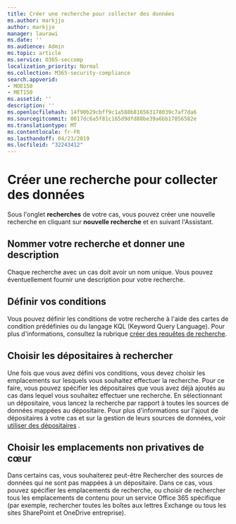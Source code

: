 ```yaml
---
title: Créer une recherche pour collecter des données
ms.author: markjjo
author: markjjo
manager: laurawi
ms.date: ''
ms.audience: Admin
ms.topic: article
ms.service: O365-seccomp
localization_priority: Normal
ms.collection: M365-security-compliance
search.appverid:
- MOE150
- MET150
ms.assetid: ''
description: ''
ms.openlocfilehash: 14f90b29cbff9c1a588b816563178039c7af7da6
ms.sourcegitcommit: 0017dc6a5f81c165d9dfd88be39a6bb17856582e
ms.translationtype: MT
ms.contentlocale: fr-FR
ms.lasthandoff: 04/23/2019
ms.locfileid: "32243412"
---
```

# <a name="create-a-search-to-collect-data"></a>Créer une recherche pour collecter des données

Sous l'onglet **recherches** de votre cas, vous pouvez créer une nouvelle recherche en cliquant sur **nouvelle recherche** et en suivant l'Assistant.

## <a name="name-your-search-and-give-description"></a>Nommer votre recherche et donner une description

Chaque recherche avec un cas doit avoir un nom unique. Vous pouvez éventuellement fournir une description pour votre recherche. 

## <a name="define-your-conditions"></a>Définir vos conditions

Vous pouvez définir les conditions de votre recherche à l'aide des cartes de condition prédéfinies ou du langage KQL (Keyword Query Language). Pour plus d'informations, consultez la rubrique [créer des requêtes de recherche](building-search-queries.md).

## <a name="choose-the-custodians-to-search-from"></a>Choisir les dépositaires à rechercher

Une fois que vous avez défini vos conditions, vous devez choisir les emplacements sur lesquels vous souhaitez effectuer la recherche. Pour ce faire, vous pouvez spécifier les dépositaires que vous avez déjà ajoutés au cas dans lequel vous souhaitez effectuer une recherche. En sélectionnant un dépositaire, vous lancez la recherche par rapport à toutes les sources de données mappées au dépositaire. Pour plus d'informations sur l'ajout de dépositaires à votre cas et sur la gestion de leurs sources de données, voir [utiliser des dépositaires](managing-custodians.md) .

## <a name="choose-non-custodial-locations"></a>Choisir les emplacements non privatives de cœur

Dans certains cas, vous souhaiterez peut-être Rechercher des sources de données qui ne sont pas mappées à un dépositaire. Dans ce cas, vous pouvez spécifier les emplacements de recherche, ou choisir de rechercher tous les emplacements de contenu pour un service Office 365 spécifique (par exemple, rechercher toutes les boîtes aux lettres Exchange ou tous les sites SharePoint et OneDrive entreprise).